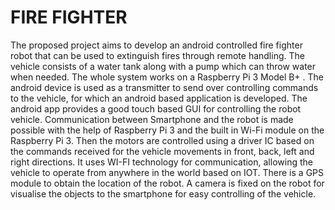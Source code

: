 # FIRE FIGHTER
The proposed project aims to develop an android controlled fire fighter robot that can be used to extinguish fires through remote handling. The vehicle consists of a water tank along with a pump which can throw water when needed.
The whole system works on a Raspberry Pi 3 Model B+ . The android device is used as a transmitter to send over controlling commands to the vehicle, for which an android based application is developed. The android app provides a good touch based GUI for controlling the robot vehicle.
Communication between Smartphone and the robot is made possible with the help of Raspberry Pi 3 and the built in Wi-Fi module on the Raspberry Pi 3. Then the motors are controlled using a driver IC based on the commands received for the vehicle movements in front, back, left and right directions. It uses WI-FI technology for communication, allowing the vehicle to operate from anywhere in the world based on IOT. There is a GPS module to obtain the location of the robot. A camera is fixed on the robot for visualise the objects to the smartphone for easy controlling of the vehicle.
